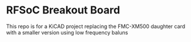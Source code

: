 # RFSoC Breakout Board

This repo is for a KiCAD project replacing the FMC-XM500 daughter card with a smaller version using low frequency baluns


